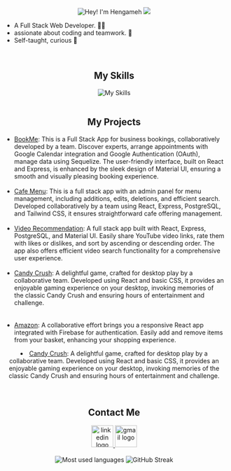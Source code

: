 <!-- ### Hi there 👋 -->

<div align="center">
  <div>
    <img src="https://readme-typing-svg.demolab.com?font=Operator+Mono&size=37&pause=1000&center=true&vCenter=true&width=600&lines=Hey%2C+I'm+Hengameh! 👋;Welcome+to+my+Profile! 🌟" alt="Hey! I'm Hengameh">
    <img src="./assets/line.gif">
  </div>

  <div>
    <ul align="left">
      <li>A Full Stack Web Developer. 👩‍💻</li>
      <li>assionate about coding and teamwork. 🤝</li>
      <li>Self-taught, curious 🧩</li>
    </ul>
  </div>

  <br/>
  <div>
    <h2>My Skills</h2>
    <img src="https://skillicons.dev/icons?i=react,nodejs,express,sequelize,postgres,postman,js,tailwind,materialui,git,html,css" alt="My Skills" />
  </div>

  <br/>
  <div>
    <h2>My Projects</h2>
    <ul align="left">
      <li><a href="https://starter-kit-all6.onrender.com">BookMe</a><span>: This is a Full Stack App for business bookings, collaboratively developed by a team. Discover experts, arrange appointments with Google Calendar integration and Google Authentication (OAuth), manage data using Sequelize. The user-friendly interface, built on React and Express, is enhanced by the sleek design of Material UI, ensuring a smooth and visually pleasing booking experience.</span></li>
      <br/>
      <li><a href="https://teamwork-cafe-menu.netlify.app">Cafe Menu</a><span>: This is a full stack app with an admin panel for menu management, including additions, edits, deletions, and efficient search. Developed collaboratively by a team using React, Express, PostgreSQL, and Tailwind CSS, it ensures straightforward cafe offering management.</span></li>
      <br/>
      <li><a href="https://www.youtube.com/watch?v=rYEDA3JcQqw&list=PLxgEqpZ1Pdg-JqdYYQ725VwWsPMbP5hSA&index=2">Video Recommendation</a><span>: A full stack app built with React, Express, PostgreSQL, and Material UI. Easily share YouTube video links, rate them with likes or dislikes, and sort by ascending or descending order. The app also offers efficient video search functionality for a comprehensive user experience.</span></li>
      <br/>
      <li><a href="https://teamwork-cafe-menu.netlify.app/">Candy Crush</a><span>: A delightful game, crafted for desktop play by a collaborative team. Developed using React and basic CSS, it provides an enjoyable gaming experience on your desktop, invoking memories of the classic Candy Crush and ensuring hours of entertainment and challenge.</span></li>
      <br/>
      <br/>
      <li><a href="https://london9-amazon-clone-50-react-project.netlify.app">Amazon</a><span>: A collaborative effort brings you a responsive React app integrated with Firebase for authentication. Easily add and remove items from your basket, enhancing your shopping experience.</span></li>
    </div>
    <li><a href="https://teamwork-candycrush.netlify.app">Candy Crush</a><span>: A delightful game, crafted for desktop play by a collaborative team. Developed using React and basic CSS, it provides an enjoyable gaming experience on your desktop, invoking memories of the classic Candy Crush and ensuring hours of entertainment and challenge.</span></li>
      <br/>
  
  <br/>
  <div>
    <h2>Contact Me</h2>
    <a href="https://www.linkedin.com/in/hengameh-mohammadkhani-a8212417a/">
      <img alt="linkedin logo" height="50" width="50" src="./assets/linkedin.png"/>
    </a>
    <a href="mailto:afsooneday@gmail.com">
      <img alt="gmail logo" height="50" width="50" src="assets/gmail.png" />
    </a>
  </div>

  <br/>
  <img src="https://github.com/HeniMKH" alt="Most used languages">

  <img src="https://streak-stats.demolab.com/?user=HeniMKH&theme=highcontrast" alt="GitHub Streak">
</div>




















<!--
**HeniMKH/HeniMKH** is a ✨ _special_ ✨ repository because its `README.md` (this file) appears on your GitHub profile.

Here are some ideas to get you started:

- 🔭 I’m Hengameh(Heni)
- 🌱 I’m currently learning ...
- 👯 I’m looking to collaborate on ...
- 🤔 I’m looking for help with ...
- 💬 Ask me about ...
- 📫 How to reach me: ...
- 😄 Pronouns: ...
- ⚡ Fun fact



[def]: ssets/linkedin.pn